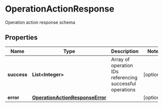 

# OperationActionResponse

Operation action response schema

## Properties

| Name | Type | Description | Notes |
|------------ | ------------- | ------------- | -------------|
|**success** | **List&lt;Integer&gt;** | Array of operation IDs referencing successful operations |  [optional] |
|**error** | [**OperationActionResponseError**](OperationActionResponseError.md) |  |  [optional] |



